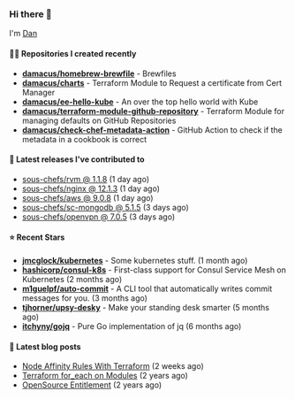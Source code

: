

### Hi there 👋

I'm [Dan](https://medium.com/@dan.m.webb)

#### 👨‍💻 Repositories I created recently
- **[damacus/homebrew-brewfile](https://github.com/damacus/homebrew-brewfile)** - Brewfiles
- **[damacus/charts](https://github.com/damacus/charts)** - Terraform Module to Request a certificate from Cert Manager
- **[damacus/ee-hello-kube](https://github.com/damacus/ee-hello-kube)** - An over the top hello world with Kube
- **[damacus/terraform-module-github-repository](https://github.com/damacus/terraform-module-github-repository)** - Terraform Module for managing defaults on GitHub Repositories
- **[damacus/check-chef-metadata-action](https://github.com/damacus/check-chef-metadata-action)** - GitHub Action to check if the metadata in a cookbook is correct

#### 🚀 Latest releases I've contributed to


- [sous-chefs/rvm @ 1.1.8](https://github.com/sous-chefs/rvm/releases/tag/1.1.8) (1 day ago)
- [sous-chefs/nginx @ 12.1.3](https://github.com/sous-chefs/nginx/releases/tag/12.1.3) (1 day ago)
- [sous-chefs/aws @ 9.0.8](https://github.com/sous-chefs/aws/releases/tag/9.0.8) (1 day ago)
- [sous-chefs/sc-mongodb @ 5.1.5](https://github.com/sous-chefs/sc-mongodb/releases/tag/5.1.5) (3 days ago)
- [sous-chefs/openvpn @ 7.0.5](https://github.com/sous-chefs/openvpn/releases/tag/7.0.5) (3 days ago)

#### ⭐ Recent Stars


- **[jmcglock/kubernetes](https://github.com/jmcglock/kubernetes)** - Some kubernetes stuff. (1 month ago)
- **[hashicorp/consul-k8s](https://github.com/hashicorp/consul-k8s)** - First-class support for Consul Service Mesh on Kubernetes (2 months ago)
- **[m1guelpf/auto-commit](https://github.com/m1guelpf/auto-commit)** - A CLI tool that automatically writes commit messages for you. (3 months ago)
- **[tjhorner/upsy-desky](https://github.com/tjhorner/upsy-desky)** - Make your standing desk smarter (5 months ago)
- **[itchyny/gojq](https://github.com/itchyny/gojq)** - Pure Go implementation of jq (6 months ago)

#### 📄 Latest blog posts
- [Node Affinity Rules With Terraform](https://awstip.com/node-affinity-rules-with-terraform-a0766e0bb1da?source=rss-bbba9c670f6e------2) (2 weeks ago)
- [Terraform for_each on Modules](https://medium.com/@dan.m.webb/terraform-for-each-on-modules-bcf17c97e9ff?source=rss-bbba9c670f6e------2) (2 years ago)
- [OpenSource Entitlement](https://medium.com/@dan.m.webb/opensource-entitlement-f4584a035063?source=rss-bbba9c670f6e------2) (2 years ago)
